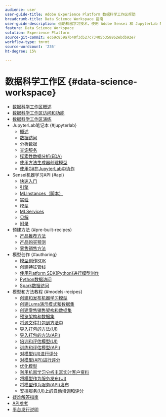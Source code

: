 ```yaml
---
audience: user
user-guide-title: Adobe Experience Platform 数据科学工作区帮助
breadcrumb-title: Data Science Workspace 指南
user-guide-description: 借助机器学习技术，使用 Adobe Sensei 和 JupyterLab Notebooks 开发、训练模型和配方，并进行评分。
feature: Data Science Workspace
solution: Experience Platform
source-git-commit: ec69c859a7b40f3d527c73405b358862ebdb92e7
workflow-type: tm+mt
source-wordcount: '236'
ht-degree: 15%

---
```



# 数据科学工作区 {#data-science-workspace}

* [数据科学工作区概述](home.md)
* [数据科学工作区访问和功能](access-features-dsw.md)
* [数据科学工作区演练](walkthrough.md)
* JupyterLab笔记本 {#jupyterlab}
   * [概述](jupyterlab/overview.md)
   * [数据访问](jupyterlab/access-notebook-data.md)
   * [分析数据](jupyterlab/analyze-your-data.md)
   * [查询服务](jupyterlab/query-service.md)
   * [探索性数据分析(EDA)](jupyterlab/eda-notebook.md)
   * [使用方法生成器创建模型](jupyterlab/create-a-model.md)
   * [使用Git在JupyterLab中协作](jupyterlab/using-git-for-collaboration.md)
* Sensei机器学习API {#api}
   * [快速入门](api/getting-started.md)
   * [引擎](api/engines.md)
   * [MLInstances（脚本）](api/mlinstances.md)
   * [实验](api/experiments.md)
   * [模型](api/models.md)
   * [MLServices](api/mlservices.md)
   * [见解](api/insights.md)
   * [附录](api/appendix.md)
* 预建方法 {#pre-built-recipes}
   * [产品推荐方法](pre-built-recipes/product-recommendations.md)
   * [产品购买预测](pre-built-recipes/product-purchase-prediction.md)
   * [零售销售方法](pre-built-recipes/retail-sales.md)
* 模型创作 {#authoring}
   * [模型创作SDK](authoring/sdk.md)
   * [创建特征管线](authoring/feature-pipeline.md)
   * [使用Platform SDK(Python)进行模型创作](authoring/platform-sdk.md)
   * [Python数据访问](authoring/python.md)
   * [Spark数据访问](authoring/spark.md)
* 模型和方法教程 {#models-recipes}
   * [创建和发布机器学习模型](models-recipes/create-publish-model.md)
   * [创建Luma演示模式和数据集](models-recipes/create-luma-data.md)
   * [创建零售销售架构和数据集](models-recipes/create-retails-sales-dataset.md)
   * [预览架构和数据集](models-recipes/preview-schema-data.md)
   * [将源文件打包到方法中](models-recipes/package-source-files-recipe.md)
   * [导入打包的方法(UI)](models-recipes/import-packaged-recipe-ui.md)
   * [导入打包的方法(API)](models-recipes/import-packaged-recipe-api.md)
   * [培训和评估模型(UI)](models-recipes/train-evaluate-model-ui.md)
   * [训练和评估模型(API)](models-recipes/train-evaluate-model-api.md)
   * [对模型(UI)进行评分](models-recipes/score-model-ui.md)
   * [对模型(API)进行评分](models-recipes/score-model-api.md)
   * [优化模型](models-recipes/optimize-model.md)
   * [利用机器学习分析丰富实时客户资料](models-recipes/enrich-profile.md)
   * [将模型作为服务发布(UI)](models-recipes/publish-model-service-ui.md)
   * [将模型作为服务(API)发布](models-recipes/publish-model-service-api.md)
   * [安排服务(UI)上的自动培训和评分](models-recipes/schedule-models-ui.md)
* [疑难解答指南](troubleshooting-guide.md)
* [API参考](https://www.adobe.io/apis/experienceplatform/home/api-reference.html#!acpdr/swagger-specs/sensei-ml-api.yaml)
* [平台发行说明](https://www.adobe.com/go/platform-release-notes-en)